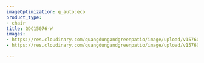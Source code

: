 ```yaml
---
imageOptimization: q_auto:eco
product_type:
- chair
title: QDC15076-W
images:
- https://res.cloudinary.com/quangdungandgreenpatio/image/upload/v1576073132/posts/DSC07599_1_w8tcvd.png
- https://res.cloudinary.com/quangdungandgreenpatio/image/upload/v1576073107/posts/DSC07597_2_ugf2pr.png

---
```

